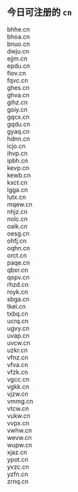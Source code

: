 
## 今日可注册的 `cn`
>
bhhe.cn   
bhoa.cn   
bnuo.cn   
dwju.cn   
ejjm.cn   
epdu.cn   
fiov.cn   
fqvc.cn   
ghes.cn   
ghva.cn   
gihz.cn   
goiy.cn   
gqcx.cn   
gqdu.cn   
gyaq.cn   
hdnn.cn   
icjo.cn   
ihvp.cn   
ipbh.cn   
kevp.cn   
kewb.cn   
kxct.cn   
lgga.cn   
lutx.cn   
mqew.cn   
nhjz.cn   
nolc.cn   
oaik.cn   
oesg.cn   
ohfj.cn   
oqhn.cn   
orct.cn   
paqe.cn   
qbxr.cn   
qopv.cn   
rhzd.cn   
royk.cn   
sbga.cn   
tkei.cn   
txbq.cn   
ucrq.cn   
ugvy.cn   
uvap.cn   
uvcw.cn   
uzkr.cn   
vfnz.cn   
vfva.cn   
vfzk.cn   
vgcc.cn   
vgkk.cn   
vjzw.cn   
vmmg.cn   
vtcw.cn   
vukw.cn   
vvpx.cn   
vwhw.cn   
wevw.cn   
wupw.cn   
xjaz.cn   
ypot.cn   
yvzc.cn   
yzfn.cn   
zrnq.cn   

